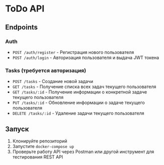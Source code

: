 # ToDo API

## Endpoints

### Auth

- `POST /auth/register` - Регистрация нового пользователя
- `POST /auth/login` - Авторизация пользователя и выдача JWT токена

### Tasks (требуется авторизация)

- `POST /tasks` - Создание новой задачи
- `GET /tasks` - Получение списка всех задач текущего пользователя
- `GET /tasks/:id` - Получение информации о конкретной задаче текущего пользователя
- `PUT /tasks/:id` - Обновление информации о задаче текущего пользователя
- `DELETE /tasks/:id` - Удаление задачи текущего пользователя

## Запуск

1. Клонируйте репозиторий
2. Запустите `docker-compose up`
3. Проверьте работу API через Postman или другой инструмент для тестирования REST API

